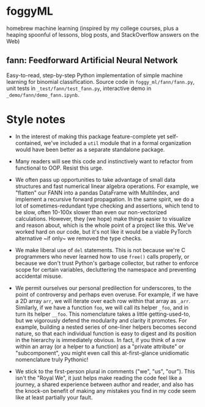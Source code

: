 # foggyML
homebrew machine learning
(inspired by my college courses, plus a
heaping spoonful of lessons, blog posts, and StackOverflow answers on the Web)

## fann: Feedforward Artificial Neural Network
Easy-to-read, step-by-step Python implementation of simple machine learning for binomial classification.
Source code in `foggy_ml/fann/fann.py`,
unit tests in `_test/fann/test_fann.py`,
interactive demo in `_demo/fann/demo_fann.ipynb`.

# Style notes

- In the interest of making this package feature-complete yet self-contained,
we've included a `util` module that in a formal organization would have been
better as a separate standalone package.

- Many readers will see this code and instinctively want to
refactor from functional to OOP. Resist this urge.

- We often pass up opportunities to take advantage of small
data structures and fast numerical linear algebra operations. For example,
we "flatten" our FANN into a pandas DataFrame with MultiIndex,
and implement a recursive forward propagation.
In the same spirit, we do a lot of sometimes-redundant
type checking and assertions, which tend to be slow,
often 10-100x slower than even our non-vectorized calculations.
However, they (we hope) make things easier to visualize and reason about,
which is the whole point of a project like this.
We've worked hard on our code, but it's not like it would be a viable
PyTorch alternative \~if only\~ we removed the type checks.

- We make liberal use of `del` statements. This is not because
we're C programmers who never learned how to use `free()` calls properly,
or because we don't trust Python's garbage collector,
but rather to enforce scope for certain variables,
decluttering the namespace and preventing accidental misuse.

- We permit ourselves our personal predilection for underscores,
to the point of controversy and perhaps even overuse.
    For example, if we have a 2D array `arr`,
we will iterate over each row within that array as `_arr`.
Similarly, if we have a function `foo`,
we will call its helper `_foo`, and in turn its helper `__foo`.
    This nomenclature takes a little getting-used-to,
but we vigorously defend the modularity and clarity it promotes. For example,
building a nested series of one-liner helpers becomes second nature,
so that each individual function is easy to digest
and its position in the hierarchy is immediately obvious.
    In fact, if you think of a row within an array (or a helper to a function)
as a "private attribute" or "subcomponent", you might even call this
at-first-glance unidiomatic nomenclature truly Pythonic!

- We stick to the first-person plural in comments ("we", "us", "our").
This isn't the "Royal We", it just helps
make reading the code feel like a journey,
a shared experience between author and reader,
and also has the knock-on benefit of making any mistakes you find
in my code seem like at least partially your fault.
